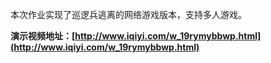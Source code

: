 本次作业实现了巡逻兵逃离的网络游戏版本，支持多人游戏。

**演示视频地址：[http://www.iqiyi.com/w_19rymybbwp.html](http://www.iqiyi.com/w_19rymybbwp.html)**

